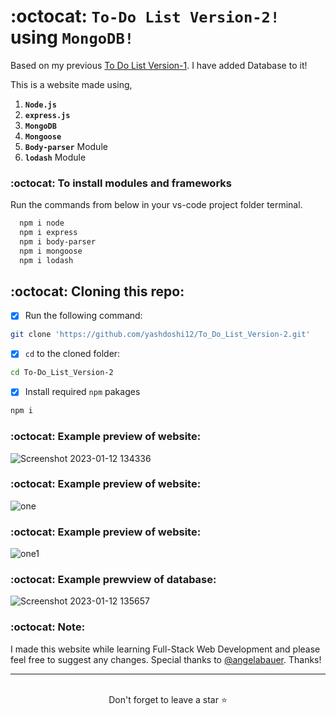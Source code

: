 # :octocat: `To-Do List Version-2!` using `MongoDB!`

Based on my previous [To Do List Version-1](https://github.com/yashdoshi12/To_Do_List_Version-1). I have added Database to it!

This is a website made using,

1. <b>`Node.js`</b> 
2. <b>`express.js`</b>
3. <b>`MongoDB`</b> 
4. <b>`Mongoose`</b> 
5. <b>`Body-parser`</b> Module
6. <b>`lodash`</b> Module




### :octocat: To install modules and frameworks


Run the commands from below in your vs-code project folder terminal.
```bash
  npm i node
  npm i express
  npm i body-parser
  npm i mongoose
  npm i lodash
```

## :octocat: Cloning this repo:
- [x] Run the following command:
```bash 
git clone 'https://github.com/yashdoshi12/To_Do_List_Version-2.git' 
```
- [x] `cd` to the cloned folder:
```bash 
cd To-Do_List_Version-2
```
- [x] Install required `npm` pakages
```bash 
npm i
```


### :octocat: Example preview of website:
![Screenshot 2023-01-12 134336](https://user-images.githubusercontent.com/39629707/212014550-b62de0c5-e000-4ab2-a827-960c77582160.jpg)

### :octocat: Example preview of website:
![one](https://user-images.githubusercontent.com/39629707/212014620-3c72ddb9-6a20-4d72-bdc3-50f7d8ff4878.gif)

### :octocat: Example preview of website:
![one1](https://user-images.githubusercontent.com/39629707/212015196-fc75b606-83c5-4ad0-b292-679503e676d0.gif)

### :octocat: Example prewview of database:
![Screenshot 2023-01-12 135657](https://user-images.githubusercontent.com/39629707/212015948-fa04c578-b629-4b55-889b-a6f57d0919da.jpg)


### :octocat: Note:
I made this website while learning Full-Stack Web Development and please feel free to suggest any changes. Special thanks to [@angelabauer](https://github.com/angelabauer). Thanks!
<hr />
<br />

<div align="center">Don't forget to leave a star ⭐️</div>

